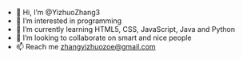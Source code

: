 - 👋 Hi, I’m @YizhuoZhang3
- 👀 I’m interested in programming
- 🌱 I’m currently learning HTML5, CSS, JavaScript, Java and Python
- 💞️ I’m looking to collaborate on smart and nice people
- 📫 Reach me zhangyizhuozoe@gmail.com 

<!---
YizhuoZhang3/YizhuoZhang3 is a ✨ special ✨ repository because its `README.md` (this file) appears on your GitHub profile.
You can click the Preview link to take a look at your changes.
--->
